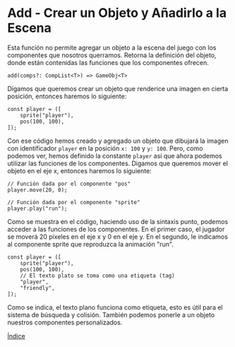 # Add - Crear un Objeto y Añadirlo a la Escena

Esta función no permite agregar un objeto a la escena del juego con los componentes que nosotros querramos.
Retorna la definición del objeto, donde están contenidas las funciones que los componentes ofrecen.

`add(comps?: CompList<T>) => GameObj<T>`

Digamos que queremos crear un objeto que renderice una imagen en cierta posición, entonces haremos lo siguiente:

```
const player = ([
    sprite("player"),
    pos(100, 100),
]);

```
Con ese código hemos creado y agregado un objeto que dibujará la imagen con identificador `player` en la posición `x: 100` y `y: 100`.
Pero, como podemos ver, hemos definido la constante `player` así que ahora podemos utilizar las funciones de los componentes.
Digamos que queremos mover el objeto en el eje x, entonces haremos lo siguiente:

```
// Función dada por el componente "pos"
player.move(20, 0);

// Función dada por el componente "sprite"
player.play("run");
```
Como se muestra en el código, haciendo uso de la sintaxis punto, podemos acceder a las funciones de los componentes.
En el primer caso, el jugador se moverá 20 píxeles en el eje x y 0 en el eje y.
En el segundo, le indicamos al componente sprite que reproduzca la animación "run".

```
const player = ([
    sprite("player"),
    pos(100, 100),
    // El texto plato se toma como una etiqueta (tag)
    "player",
    "friendly",
]);
```
Como se indica, el texto plano funciona como etiqueta, esto es útil para el sistema de búsqueda y colisión.
También podemos ponerle a un objeto nuestros componentes personalizados.

[Índice](https://github.com/mishicoder/KaboomDoc-ES-/blob/main/doc/0.%20Indice.md)
